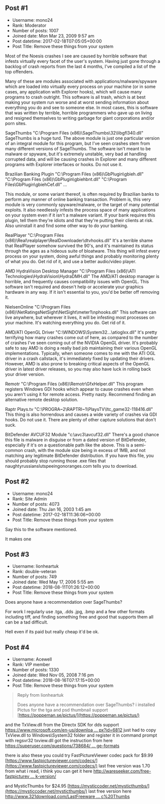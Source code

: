 ## Post #1
- Username: mono24
- Rank: Moderator
- Number of posts: 1007
- Joined date: Mon Mar 23, 2009 9:57 am
- Post datetime: 2017-02-18T07:05:05+00:00
- Post Title: Remove these things from your system

Most of the Noesis crashes I see are caused by horrible software that infests virtually every facet of the user's system. Having just gone through a backlog of crash reports from the last 4 months, I've compiled a list of the top offenders.

Many of these are modules associated with applications/malware/spyware which are loaded into virtually every process on your machine (or in some cases, any application with Explorer hooks), which will cause many programs to crash outright. This software is all trash, which is at best making your system run worse and at worst sending information about everything you do and see to someone else. In most cases, this is software that was written by terrible, horrible programmers who gave up on living and resigned themselves to writing garbage for giant corporations and/or porn sites.

SageThumbs
"C:\Program Files (x86)\SageThumbs\32\libgfl340.dll"
SageThumbs is a huge turd. The above module is just one particular version of an integral module for this program, but I've seen crashes stem from many different versions of SageThumbs. The software isn't meant to be malware or spyware, but it's extremely unstable, very bad at handling corrupted data, and will be causing crashes in Explorer and many different programs with Explorer interfaces or hooks. Do not use it.

Brazilian Banking Plugin
"C:\Program Files (x86)\GbPlugin\gbieh.dll"
"C:\Program Files (x86)\GbPlugin\gbiehbnt.dll"
"C:\Program Files\GbPlugin\gbiehCef.dll"
...

This module, or some variant thereof, is often required by Brazilian banks to perform any manner of online banking transaction. Problem is, this very module is very commonly spyware/malware, or the target of many potential exploits. It also needlessly infests the process space of many applications on your system even if it isn't a malware variant. If your bank requires this plugin, tell them they're idiots and that they're putting their clients at risk. Also uninstall it and find some other way to do your banking.

RealPlayer
"C:\Program Files (x86)\Real\realplayer\RealDownloader\dtvhooks.dll"
It's a terrible shame that RealPlayer somehow survived the 90's, and it's maintained its status through the ages as a hideous suite of bloatware. This thing will infest every process on your system, doing awful things and probably monitoring plenty of what you do. Get rid of it, and use a better audio/video player.

AMD HydraVision Desktop Manager
"C:\Program Files (x86)\ATI Technologies\HydraVision\HydraDMH.dll"
The AMD/ATI desktop manager is horrible, and frequently causes compatibility issues with OpenGL. This software isn't required and doesn't help or accelerate your graphics hardware in any way. If it isn't essential to you, you'd be better off removing it.

NielsenOnline
"C:\Program Files (x86)\NetRatingsNetSight\NetSight\meter1\nphooks.dll"
This software can live anywhere, but wherever it lives, it will be infesting most processes on your machine. It's watching everything you do. Get rid of it.

AMD/ATI OpenGL Driver
"C:\WINDOWS\System32\...\atioglxx.dll"
It's pretty terrifying how many crashes come out of here, as compared to the number of crashes I've seen coming out of the NVIDIA OpenGL driver. It's probably safe to say AMD is doing a really bad job maintaining their various OpenGL implementations. Typically, when someone comes to me with the ATI OGL driver in a crash callstack, it's immediately fixed by updating their drivers. However, AMD is also prone to breaking critical aspects of the OpenGL driver in latest driver releases, so you may also have luck in rolling back your driver version.

Remotr
"C:\Program Files (x86)\Remotr\GfxHelper.dll"
This program registers Windows GDI hooks which appear to cause crashes even when you aren't using it for remote access. Pretty nasty. Recommend finding an alternative remote desktop solution.

Raptr Plays.tv
"C:\PROGRA~2\RAPTRI~1\PlaysTV\ltc_game32-118416.dll"
This thing is also horrendous and causes a wide variety of crashes via GDI hooks. Do not use it. There are plenty of other capture solutions that don't suck.

BitDefender AVCUF32 Module
"c:\avc3\avcuf32.dll"
There's a good chance this file is malware in disguise or from a dated version of BitDefender, especially if it's on a questionable path like the above. This is a semi-common crash, with the module size being in excess of 1MB, and not matching any legitimate BitDefender distribution. If you have this file, you should probably stop running those .exe files that naughtyrussianslutspeeingonoranges.com tells you to download.
## Post #2
- Username: mono24
- Rank: Site Admin
- Number of posts: 4073
- Joined date: Thu Jan 16, 2003 1:45 am
- Post datetime: 2017-02-18T11:36:06+00:00
- Post Title: Remove these things from your system

Say this to the software mentioned. 

It makes one
## Post #3
- Username: lionheartuk
- Rank: double-veteran
- Number of posts: 749
- Joined date: Wed May 17, 2006 5:55 am
- Post datetime: 2018-08-11T01:26:12+00:00
- Post Title: Remove these things from your system

Does anyone have a recommendation over SageThumbs?

For work I regularly use .tga, .dds .jpg, .bmp and a few other formats including tiff, and finding something free and good that supports them all can be a tad difficult.

Hell even if its paid but really cheap it'd be ok.
## Post #4
- Username: Acewell
- Rank: VIP member
- Number of posts: 1330
- Joined date: Wed Nov 05, 2008 7:16 pm
- Post datetime: 2018-08-16T07:17:15+00:00
- Post Title: Remove these things from your system

> Reply from lionheartuk
>
> Does anyone have a recommendation over SageThumbs?
i installed Pictus for the tga and psd thumbnail support 
[https://poppeman.se/pictus/](https://poppeman.se/pictus/)

and the TxView.dll from the Directx SDK for dds support
[https://www.microsoft.com/en-us/downloa ... px?id=6812](https://www.microsoft.com/en-us/download/details.aspx?id=6812) 
just had to copy TxView.dll to Windows\System32 folder and register it in command prompt with regsvr32 txview.dll
got the instruction from here
[https://superuser.com/questions/738684/ ... ge-formats](https://superuser.com/questions/738684/windows-7-show-thumbnails-for-special-image-formats)


there is also these you could try
FastPictureViewer codec pack for $9.99
[https://www.fastpictureviewer.com/codecs/](https://www.fastpictureviewer.com/codecs/)
last free version was 1.70 from what i read, i think you can get it here
[http://wareseeker.com/free-fastpicturev ... k-version/](http://wareseeker.com/free-fastpictureviewer-wic-codec-pack-version/)

and MysticThumbs for $24.95
[https://mysticcoder.net/mysticthumbs/](https://mysticcoder.net/mysticthumbs/)
last free version here
[http://www.321download.com/LastFreeware ... c%20Thumbs](http://www.321download.com/LastFreeware/page40.html#Mystic%20Thumbs)
